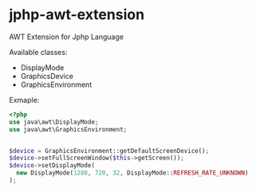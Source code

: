 jphp-awt-extension
==================

AWT Extension for Jphp Language

Available classes:
- DisplayMode
- GraphicsDevice
- GraphicsEnvironment

Exmaple:

```php
<?php
use java\awt\DisplayMode;
use java\awt\GraphicsEnvironment;


$device = GraphicsEnvironment::getDefaultScreenDevice();
$device->setFullScreenWindow($this->getScreen());
$device->setDisplayMode(
  new DisplayMode(1280, 720, 32, DisplayMode::REFRESH_RATE_UNKNOWN)
);
```
